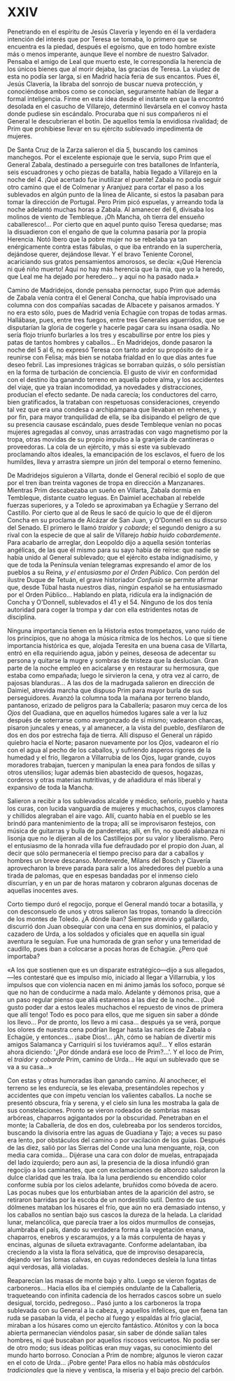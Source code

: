 # XXIV

Penetrando en el espíritu de Jesús Clavería y leyendo en él la verdadera
intención del interés que por Teresa se tomaba, lo primero que se encuentra es
la piedad, después el egoísmo, que en todo hombre existe más o menos imperante,
aunque lleve el nombre de nuestro Salvador. Pensaba el amigo de Leal que muerto
este, le correspondía la herencia de los únicos bienes que al morir dejaba, las
gracias de Teresa. La viudez de esta no podía ser larga, si en Madrid hacía
feria de sus encantos. Pues él, Jesús Clavería, la libraba del sonrojo de
buscar nueva protección, y conociéndose ambos como se conocían, seguramente
habían de llegar a formal inteligencia. Firme en esta idea desde el instante en
que la encontró desolada en el casucho de Villarejo, determinó llevársela en el
convoy hasta donde pudiese sin escándalo. Procuraba que ni sus compañeros ni el
General le descubrieran el botín. De aquellos temía la envidiosa rivalidad; de
Prim que prohibiese llevar en su ejército sublevado impedimenta de mujeres.

De Santa Cruz de la Zarza salieron el día 5, buscando los caminos manchegos.
Por el excelente espionaje que le servía, supo Prim que el General Zabala,
destinado a perseguirle con tres batallones de Infantería, seis escuadrones
y ocho piezas de batalla, había llegado a Villarejo en la noche del 4. ¡Qué
acertado fue inutilizar el puente! Zabala no podía seguir otro camino que el de
Colmenar y Aranjuez para cortar el paso a los sublevados en algún punto de la
línea de Alicante, si estos la pasaban para tomar la dirección de Portugal.
Pero Prim picó espuelas, y arreando toda la noche adelantó muchas horas
a Zabala. Al amanecer del 6, divisaba los molinos de viento de Tembleque. ¡Oh
Mancha, oh tierra del ensueño caballeresco!... Por cierto que en aquel punto
quiso Teresa quedarse; mas la disuadieron con el engaño de que la columna
pasaría por la propia Herencia. Notó Ibero que la pobre mujer no se rebelaba ya
tan enérgicamente contra estas fábulas, o que iba entrando en la superchería,
dejándose querer, dejándose llevar. Y el bravo Teniente Coronel, acariciando
sus gratos pensamientos amorosos, se decía: «¡Qué Herencia ni qué niño muerto!
Aquí no hay más herencia que la mía, que yo la heredo, que Leal me ha dejado
por heredero... y aquí no ha pasado nada.»

Camino de Madridejos, donde pensaba pernoctar, supo Prim que además de Zabala
venía contra él el General Concha, que había improvisado una columna con dos
compañías sacadas de Albacete y paisanos armados. Y no era esto sólo, pues de
Madrid venía Echagüe con tropas de todas armas. Hallábase, pues, entre tres
fuegos, entre tres Generales aguerridos, que se disputarían la gloria de
cogerle y hacerle pagar cara su insana osadía. No sería flojo triunfo burlarles
a los tres y escabullirse por entre los pies y patas de tantos hombres
y caballos... En Madridejos, donde pasaron la noche del 5 al 6, no expresó
Teresa con tanto ardor su propósito de ir a reunirse con Felisa; más bien se
notaba frialdad en lo que días antes fue deseo febril. Las impresiones trágicas
se borraban quizás, o sólo persistían en la forma de turbación de conciencia.
El gusto de vivir en conformidad con el destino iba ganando terreno en aquella
pobre alma, y los accidentes del viaje, que ya traían incomodidad, ya novedades
y distracciones, producían el efecto sedante. De nada carecía; los conductores
del carro, bien gratificados, la trataban con respetuosas consideraciones,
creyendo tal vez que era una condesa o archipámpana que llevaban en rehenes,
y por fin, para mayor tranquilidad de ella, se iba disipando el peligro de que
su presencia causase escándalo, pues desde Tembleque venían no pocas mujeres
agregadas al convoy, unas arrastradas con vago magnetismo por la tropa, otras
movidas de su propio impulso a la granjería de cantineras o proveedoras. La
cola de un ejército, y más si este va sublevado proclamando altos ideales, la
emancipación de los esclavos, el fuero de los humildes, lleva y arrastra
siempre un jirón del temporal o eterno femenino.

De Madridejos siguieron a Villarta, donde el General recibió el soplo de que
por el tren iban treinta vagones de tropa en dirección a Manzanares. Mientras
Prim descabezaba un sueño en Villarta, Zabala dormía en Tembleque, distante
cuatro leguas. En Daimiel acechaban al rebelde fuerzas superiores, y a Toledo
se aproximaban ya Echagüe y Serrano del Castillo. Por cierto que al de Reus le
sacó de quicio lo que de él dijeron Concha en su proclama de Alcázar de San
Juan, y O'Donnell en su discurso del Senado. El primero le llamó *traidor*
y *cobarde*; el segundo denigro a su rival con la especie de que al salir de
Villarejo *había huido cobardemente*. Para acabarlo de arreglar, don Leopoldo
dijo a aquella sesión tonterías angélicas, de las que él mismo para su sayo
había de reírse: que nadie se había unido al General sublevado; que el ejército
estaba indignadísimo, y que de toda la Península venían telegramas expresando
el amor de los pueblos a su Reina, *y el entusiasmo por el Orden Público*. Con
perdón del ilustre Duque de Tetuán, el grave historiador *Confusio* se permite
afirmar que, desde Túbal hasta nuestros días, ningún español se ha entusiasmado
por el Orden Público... Hablando en plata, ridícula era la indignación de
Concha y O'Donnell, sublevados el 41 y el 54.  Ninguno de los dos tenía
autoridad para coger la trompa y dar con ella estridentes notas de disciplina.

Ninguna importancia tienen en la Historia estos trompetazos, vano ruido de los
principios, que no ahoga la música rítmica de los hechos. Lo que sí tiene
importancia histórica es que, alojada Teresita en una buena casa de Villarta,
entró en ella requiriendo agua, jabón y peines, deseosa de adecentar su persona
y quitarse la mugre y sombras de tristeza que la deslucían. Gran parte de la
noche empleó en acicalarse y en restaurar su hermosura, que estaba como
empañada; luego le sirvieron la cena, y otra vez al carro, de pajosas
blanduras... A las dos de la madrugada salieron en dirección de Daimiel,
atrevida marcha que dispuso Prim para mayor burla de sus perseguidores. Avanzó
la columna toda la mañana por terreno blando, pantanoso, erizado de peligros
para la Caballería; pasaron muy cerca de los *Ojos* del Guadiana, que en
aquellos húmedos lugares sale a ver la luz después de soterrarse como
avergonzado de sí mismo; vadearon charcas, pisaron juncales y eneas, y al
amanecer, a la vista del pueblo, desfilaron de dos en dos por estrecha faja de
tierra. Allí dispuso el General un rápido quiebro hacia el Norte; pasaron
nuevamente por los *Ojos*, vadearon el río con el agua al pecho de los
caballos, y sufriendo ásperos rigores de la humedad y el frío, llegaron
a Villarrubia de los Ojos, lugar grande, cuyos moradores trabajan, tuercen
y manipulan la enea para fondos de sillas y otros utensilios; lugar además bien
abastecido de quesos, hogazas, corderos y otras materias nutritivas, y de
añadidura el más liberal y expansivo de toda la Mancha.

Salieron a recibir a los sublevados alcalde y médico, señorío, pueblo y hasta
los curas, con lucida vanguardia de mujeres y muchachos, cuyos clamores
y chillidos alegraban el aire vago. Allí, cuanto había en el pueblo se les
brindó para mantenimiento de la tropa; allí se improvisaron festejos, con
música de guitarras y bulla de panderetas; allí, en fin, no quedó alabanza ni
lisonja que no le dijeran al de los Castillejos por su valor y liberalismo.
Pero el entusiasmo de la honrada villa fue defraudado por el propio don Juan,
al decir que sólo permanecería el tiempo preciso para dar a caballos y hombres
un breve descanso. Monteverde, Milans del Bosch y Clavería aprovecharon la
breve parada para salir a los alrededores del pueblo a una tirada de palomas,
que en espesas bandadas por el inmenso cielo discurrían, y en un par de horas
mataron y cobraron algunas docenas de aquellas inocentes aves.

Corto tiempo duró el regocijo, porque el General mandó tocar a botasilla, y con
desconsuelo de unos y otros salieron las tropas, tomando la dirección de los
montes de Toledo. ¿A dónde iban? Siempre atrevido y gallardo, discurrió don
Juan obsequiar con una cena en sus dominios, el palacio y cazadero de Urda,
a los soldados y oficiales que en aquella sin igual aventura le seguían. Fue
una humorada de gran señor y una temeridad de caudillo, pues iban a colocarse
a pocas horas de Echagüe. ¿Pero qué importaba?

«A los que sostienen que es un disparate estratégico—dijo a sus allegados,—les
contestaré que es impulso mío, iniciado al llegar a Villarrubia, y los impulsos
que con violencia nacen en mi ánimo jamás los sofoco, porque sé que no han de
conducirme a nada malo. Adelante y démonos prisa, que a un paso regular pienso
que allá estaremos a las diez de la noche... ¡Qué gusto poder dar a estos
leales muchachos el repuesto de vinos de primera que allí tengo! Todo es poco
para ellos, que me siguen sin saber a dónde los llevo... Por de pronto, los
llevo a mi casa... después ya se verá, porque los olores de nuestra cena
podrían llegar hasta las narices de Zabala o Echagüe, y entonces... ¡sabe
Dios!... ¡Ah, cómo se habían de divertir mis amigos Salamanca y Carriquiri si
los tuviéramos aquí!... Y ellos estarán ahora diciendo: '¿Por dónde andará ese
loco de Prim?...'. Y el loco de Prim, el *traidor* y *cobarde* Prim, camino de
Urda... He aquí un sublevado que se va a su casa...»

Con estas y otras humoradas iban ganando camino. Al anochecer, el terreno se
les endurecía, se les elevaba, presentándoles repechos y accidentes que con
ímpetu vencían los valientes caballos. La noche se presentó obscura, fría
y serena, y el cielo sin luna les mostraba la gala de sus constelaciones.
Pronto se vieron rodeados de sombrías masas arbóreas, chaparros agigantados por
la obscuridad. Penetraban en el monte; la Caballería, de dos en dos, culebreaba
por los senderos torcidos, buscando la divisoria entre las aguas de Guadiana
y Tajo; a veces su paso era lento, por obstáculos del camino o por vacilación
de los guías. Después de las diez, salió por las Sierras del Conde una luna
menguante, roja, con media cara comida... Dijérase una cara con dolor de
muelas, entrapajada del lado izquierdo; pero aun así, la presencia de la diosa
infundió gran regocijo a los caminantes, que con exclamaciones de alborozo
saludaron la dulce claridad que les traía. Iba la luna perdiendo su encendido
color conforme subía por los cielos adelante, bruñidos como bóveda de acero.
Las pocas nubes que los enturbiaban antes de la aparición del astro, se
retiraron barridas por la escoba de un nordestillo sutil. Dentro de sus
dólmenes mataban los húsares el frío, que aún no era demasiado intenso, y los
caballos no sentían bajo sus cascos la dureza de la helada. La claridad lunar,
melancólica, que parecía traer a los oídos murmullos de consejas, alumbraba el
país, dando su verdadera forma a la vegetación enana, chaparros, enebros
y escaramujos, y a la más corpulenta de hayas y encinas, algunas de silueta
extravagante. Conforme adelantaban, iba creciendo a la vista la flora
selvática, que de improviso desaparecía, dejando ver las lomas calvas, en cuyas
redondeces desleía la luna tintas aquí verdosas, allá violadas.

Reaparecían las masas de monte bajo y alto. Luego se vieron fogatas de
carboneros... Hacia ellos iba el ciempiés ondulante de la Caballería,
traqueteando con infinita cadencia de los herrados cascos sobre un suelo
desigual, torcido, pedregoso... Pasó junto a los carboneros la tropa sublevada
con su General a la cabeza, y aquellos infelices, que en faena tan ruda se
pasaban la vida, el pecho al fuego y espaldas al frío glacial, miraban a los
húsares como un ejercito fantástico. Atónitos y con la boca abierta permanecían
viéndolos pasar, sin saber de dónde salían tales hombres, ni qué buscaban por
aquellos riscosos vericuetos. No podía ser de otro modo; sus ideas políticas
eran muy vagas, su conocimiento del mundo harto borroso. Conocían a Prim de
nombre; algunos le vieron cazar en el coto de Urda... ¡Pobre gente! Para ellos
no había más *obstáculos tradicionales* que la nieve y ventisca, la miseria
y el bajo precio del carbón.
